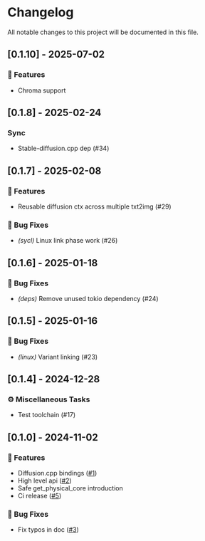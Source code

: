 # Changelog

All notable changes to this project will be documented in this file.

## [0.1.10] - 2025-07-02

### 🚀 Features

- Chroma support

<!-- generated by git-cliff -->
<!-- generated by git-cliff -->
## [0.1.8] - 2025-02-24

### Sync

- Stable-diffusion.cpp dep (#34)

<!-- generated by git-cliff -->
## [0.1.7] - 2025-02-08

### 🚀 Features

- Reusable diffusion ctx across multiple txt2img (#29)

### 🐛 Bug Fixes

- *(sycl)* Linux link phase work (#26)

<!-- generated by git-cliff -->
## [0.1.6] - 2025-01-18

### 🐛 Bug Fixes

- *(deps)* Remove unused tokio dependency (#24)

<!-- generated by git-cliff -->
## [0.1.5] - 2025-01-16

### 🐛 Bug Fixes

- *(linux)* Variant linking (#23)

<!-- generated by git-cliff -->
## [0.1.4] - 2024-12-28

### ⚙️ Miscellaneous Tasks

- Test toolchain (#17)

<!-- generated by git-cliff -->
<!-- generated by git-cliff -->
<!-- generated by git-cliff -->
<!-- generated by git-cliff -->
## [0.1.0] - 2024-11-02

### 🚀 Features

- Diffusion.cpp bindings ([#1](https://github.com/newfla/diffusion-rs/pull/1))
- High level api ([#2](https://github.com/newfla/diffusion-rs/pull/2))
- Safe get_physical_core introduction
- Ci release ([#5](https://github.com/newfla/diffusion-rs/pull/5))

### 🐛 Bug Fixes

- Fix typos in doc ([#3](https://github.com/newfla/diffusion-rs/pull/3))

<!-- generated by git-cliff -->
